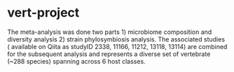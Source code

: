 # vert-project
The meta-analysis was done two parts 1) microbiome composition and diversity analysis 2) strain phylosymbiosis analysis. The associated studies ( available on Qiita as studyID 2338, 11166, 11212, 13118, 13114) are combined for the subsequent analysis and represents a diverse set of vertebrate (~288 species) spanning across 6 host classes. 
